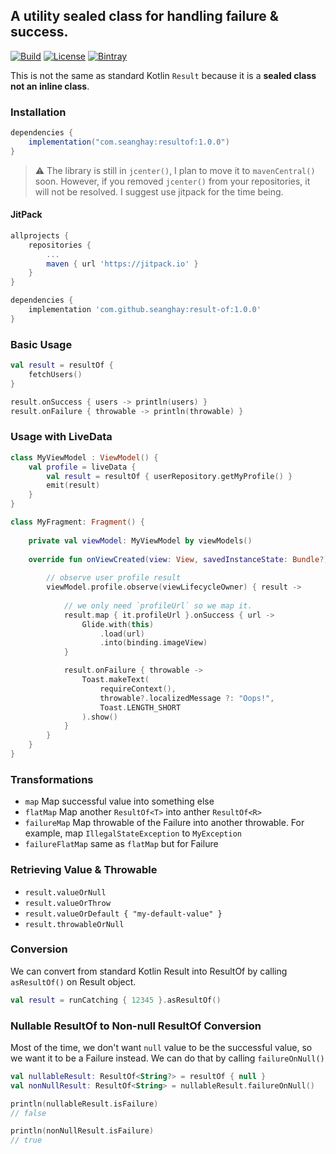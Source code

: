 ## A utility sealed class for handling failure & success.

[![Build](https://github.com/seanghay/result-of/workflows/Java%20CI/badge.svg)](https://travis-ci.org/seanghay/result-of)
[![License](https://img.shields.io/badge/License-Apache%202.0-blue.svg)](https://opensource.org/licenses/Apache-2.0)
[![Bintray](https://api.bintray.com/packages/seanghay/maven/resultof/images/download.svg) ](https://bintray.com/seanghay/maven/resultof/_latestVersion)


This is not the same as standard Kotlin `Result` because it is a **sealed class not an inline class**.

### Installation

```groovy
dependencies {
    implementation("com.seanghay:resultof:1.0.0")
}
```


> ⚠️ The library is still in `jcenter()`, I plan to move it to `mavenCentral()` soon. However, if you removed `jcenter()` from your repositories, it will not be resolved. I suggest use jitpack for the time being.


#### JitPack

```groovy
allprojects {
    repositories {
        ...
        maven { url 'https://jitpack.io' }
    }
}

dependencies {
    implementation 'com.github.seanghay:result-of:1.0.0'
}
```


### Basic Usage

```kotlin
val result = resultOf {
    fetchUsers()
}

result.onSuccess { users -> println(users) }
result.onFailure { throwable -> println(throwable) }
```

### Usage with LiveData

```kotlin
class MyViewModel : ViewModel() {
    val profile = liveData {
        val result = resultOf { userRepository.getMyProfile() }
        emit(result)
    }
}
```

```kotlin
class MyFragment: Fragment() {
    
    private val viewModel: MyViewModel by viewModels()
    
    override fun onViewCreated(view: View, savedInstanceState: Bundle?) {
    
        // observe user profile result
        viewModel.profile.observe(viewLifecycleOwner) { result -> 
            
            // we only need `profileUrl` so we map it.
            result.map { it.profileUrl }.onSuccess { url ->
                Glide.with(this)
                    .load(url)
                    .into(binding.imageView)
            }

            result.onFailure { throwable -> 
                Toast.makeText(
                    requireContext(), 
                    throwable?.localizedMessage ?: "Oops!", 
                    Toast.LENGTH_SHORT
                ).show()
            }
        }
    }
}
```

### Transformations

- `map` Map successful value into something else
- `flatMap` Map another `ResultOf<T>` into anther `ResultOf<R>`
- `failureMap` Map throwable of the Failure into another throwable. For example, map `IllegalStateException` to `MyException`
- `failureFlatMap` same as `flatMap` but for Failure


### Retrieving Value & Throwable

- `result.valueOrNull`
- `result.valueOrThrow`
- `result.valueOrDefault { "my-default-value" }`
- `result.throwableOrNull`


### Conversion

We can convert from standard Kotlin Result into ResultOf by calling `asResultOf()` on Result object.

```kotlin
val result = runCatching { 12345 }.asResultOf()
```


### Nullable ResultOf to Non-null ResultOf Conversion

Most of the time, we don't want `null` value to be the successful value, so we want it to be a Failure instead.
We can do that by calling `failureOnNull()`

```kotlin
val nullableResult: ResultOf<String?> = resultOf { null }
val nonNullResult: ResultOf<String> = nullableResult.failureOnNull()

println(nullableResult.isFailure)
// false

println(nonNullResult.isFailure)
// true
```

